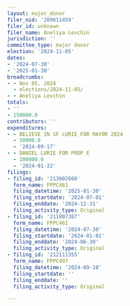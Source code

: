 ```yaml
---
layout: major_donor
filer_nid: '209611459'
filer_id: unknown
filer_name: Aneliya Levchin
jurisdiction: ''
committee_type: major donor
election: '2024-11-05'
dates:
- '2024-07-30'
- '2025-01-30'
breadcrumbs:
- - Nov 05, 2024
  - elections/2024-11-05/
- - Aneliya Levchin
totals:
- ''
- 150000.0
contributors: ''
expenditures:
- - BELIEVE IN SF LURIE FOR MAYOR 2024
  - 50000.0
  - '2024-09-17'
- - DANIEL LURIE FOR PROP E
  - 100000.0
  - '2024-01-22'
filings:
- filing_id: '213002660'
  form_name: FPPC461
  filing_datetime: '2025-01-30'
  filing_startdate: '2024-07-01'
  filing_enddate: '2024-12-31'
  filing_activity_type: Original
- filing_id: '211807387'
  form_name: FPPC461
  filing_datetime: '2024-07-30'
  filing_startdate: '2024-01-01'
  filing_enddate: '2024-06-30'
  filing_activity_type: Original
- filing_id: '212111355'
  form_name: FPPC497
  filing_datetime: '2024-09-18'
  filing_startdate: ''
  filing_enddate: ''
  filing_activity_type: Original

---
```


